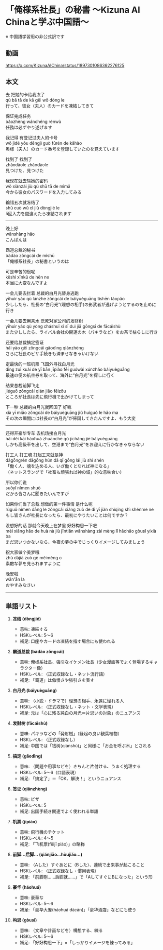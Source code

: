 # 「俺様系社長」の秘書 〜Kizuna AI Chinaと学ぶ中国語〜
※ 中国語学習用の非公式訳です

## 動画
https://x.com/KizunaAIChina/status/1897301086362276125

## 本文

去 把她的卡给我冻了  
qù bǎ tā de kǎ gěi wǒ dòng le  
行って、彼女（夫人）のカードを凍結してきて  

保证完成任务  
bǎozhèng wánchéng rènwù  
任務は必ずやり遂げます  

我记得 有登记过夫人的卡号  
wǒ jìdé yǒu dēngjì guò fūrén de kǎhào  
奥様（夫人）のカード番号を登録していたのを覚えています  

找到了 找到了  
zhǎodàole zhǎodàole  
見つけた、見つけた  

我现在就去输她的密码  
wǒ xiànzài jiù qù shū tā de mìmǎ  
今から彼女のパスワードを入力してみる  

输错五次就冻结了  
shū cuò wǔ cì jiù dòngjié le  
5回入力を間違えたら凍結されます  

---

晚上好  
wǎnshàng hǎo  
こんばんは  

霸道总裁的秘书  
bàdào zǒngcái de mìshū  
「俺様系社長」の秘書というのは  

可是辛苦的很呢  
kěshì xīnkǔ de hěn ne  
本当に大変なんですよ  

一会儿要去拦着 总裁的白月光替身逃跑  
yīhuìr yào qù lánzhe zǒngcái de báiyuèguāng tìshēn táopǎo  
少ししたら、社長の“白月光”(理想の相手)の影武者が逃げようとするのを止めに行き  

一会儿要去用茶水 洗死对家公司的发财树  
yīhuìr yào qù yòng cháshuǐ xǐ sǐ duì jiā gōngsī de fācáishù  
また少ししたら、ライバル会社の開運の木（パキラなど）をお茶で枯らしに行き  

还要给总裁搞定签证  
hái yào gěi zǒngcái gǎodìng qiānzhèng  
さらに社長のビザ手続きも済ませなきゃいけない  

定最快的一班机票 飞国外寻找白月光  
dìng zuì kuài de yī bān jīpiào fēi guówài xúnzhǎo báiyuèguāng  
最速の便の航空券を取って、海外に“白月光”を探しに行く  

结果总裁前脚飞走  
jiéguǒ zǒngcái qián jiǎo fēizǒu  
ところが社長は先に飛行機で出かけてしまって  

下一秒 总裁的白月光就回国了 好嘛  
xià yī miǎo zǒngcái de báiyuèguāng jiù huíguó le hǎo ma  
その次の瞬間には社長の“白月光”が帰国してきたんですよ、もう大変  

---

还得开豪华专车 去机场接白月光  
hái děi kāi háohuá zhuānchē qù jīchǎng jiē báiyuèguāng  
しかも高級車を出して、空港まで“白月光”をお迎えに行かなきゃならない  

打工人 打工魂 打起工来就是神  
dǎgōngrén dǎgōng hún dǎ qǐ gōng lái jiù shì shén  
「働く人、魂を込める人、いざ働くとなれば神になる」  
（ネットスラングで「社畜も頑張れば神の域」的な意味合い）

所以你们说  
suǒyǐ nǐmen shuō  
だから皆さんに聞きたいんですが  

如果你们当了总裁 想做的第一件事情 是什么呢  
rúguǒ nǐmen dāng le zǒngcái xiǎng zuò de dì yī jiàn shìqing shì shénme ne  
もし皆さんが社長になったら、最初にやりたいことは何ですか？  

没想好的话 那就今天晚上在梦里 好好构思一下吧  
méi xiǎng hǎo de huà nà jiù jīntiān wǎnshàng zài mèng lǐ hǎohǎo gòusī yíxià ba  
まだ思いつかないなら、今夜の夢の中でじっくりイメージしてみましょう  

祝大家做个美梦哦  
zhù dàjiā zuò gè měimèng o  
素敵な夢を見られますように  

晚安啦  
wǎn'ān la  
おやすみなさい  

---

## 単語リスト

1. **冻结 (dòngjié)**  
   - 意味: 凍結する  
   - HSKレベル: 5〜6  
   - 補足: 口座やカードの凍結を指す場合にも使われる  

2. **霸道总裁 (bàdào zǒngcái)**  
   - 意味: 俺様系社長、強引なイケメン社長（少女漫画等でよく登場するキャラクター像）  
   - HSKレベル: （正式収録なし・ネット流行語）  
   - 補足: 「霸道」は傲慢さや強引さを表す  

3. **白月光 (báiyuèguāng)**  
   - 意味: （小説・ドラマで）理想の相手、永遠に憧れる人  
   - HSKレベル: （正式収録なし・ネット・文学表現）  
   - 補足: 元は「心に残る純白の月光＝片思いの対象」のニュアンス  

4. **发财树 (fācáishù)**  
   - 意味: パキラなどの「発財樹」（縁起の良い観葉植物）  
   - HSKレベル: （正式収録なし）  
   - 補足: 中国では「钱树(qiánshù)」と同様に「お金を呼ぶ木」とされる  

5. **搞定 (gǎodìng)**  
   - 意味: （問題や用事などを）きちんと片付ける、うまく処理する  
   - HSKレベル: 5〜6（口語表現）  
   - 補足: 「搞定了」＝「OK、解決！」というニュアンス  

6. **签证 (qiānzhèng)**  
   - 意味: ビザ  
   - HSKレベル: 5  
   - 補足: 出国手続き関連でよく使われる単語  

7. **机票 (jīpiào)**  
   - 意味: 飛行機のチケット  
   - HSKレベル: 4〜5  
   - 補足: 「飞机票(fēijī piào)」の略称  

8. **前脚…后脚… (qiánjiǎo…hòujiǎo…)**  
   - 意味: （Aした）すぐあとに（Bした）、連続で出来事が起こること  
   - HSKレベル: （正式収録なし・慣用表現）  
   - 補足: 「前脚刚……后脚就……」で「AしてすぐにBになった」という形  

9. **豪华 (háohuá)**  
   - 意味: 豪華な  
   - HSKレベル: 5〜6  
   - 補足: 「豪华大餐(háohuá dàcān)」「豪华酒店」などにも使う  

10. **构思 (gòusī)**  
    - 意味: （文章や計画などを）構想する、練る  
    - HSKレベル: 5〜6  
    - 補足: 「好好构思一下」=「しっかりイメージを練ってみる」  
